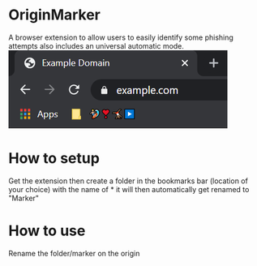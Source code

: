 # OriginMarker
A browser extension to allow users to easily identify some phishing attempts also includes an universal automatic mode.
![Example of automatic mode](Screenshot.png)

# How to setup
Get the extension then create a folder in the bookmarks bar (location of your choice) with the name of * it will then automatically get renamed to "Marker"

# How to use
Rename the folder/marker on the origin
